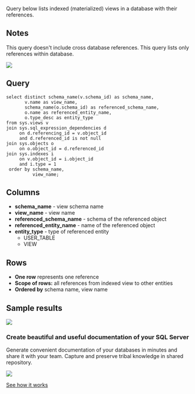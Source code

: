 Query below lists indexed (materialized) views in a database with their references.

## Notes

This query doesn't include cross database references. This query lists only references within database.

[![](https://dataedo.com/asset/img/markdown/docs/test-article/3187eed29ce5b9127613e8a72fc11156.png)](https://dataedo.com/blog/confused-when-trying-to-work-with-databases?cta=kb-query-confused)

## Query

```
select distinct schema_name(v.schema_id) as schema_name,
       v.name as view_name,
       schema_name(o.schema_id) as referenced_schema_name,
       o.name as referenced_entity_name,
       o.type_desc as entity_type
from sys.views v
join sys.sql_expression_dependencies d
     on d.referencing_id = v.object_id
     and d.referenced_id is not null
join sys.objects o
     on o.object_id = d.referenced_id
join sys.indexes i 
     on v.object_id = i.object_id
     and i.type = 1
 order by schema_name,
          view_name;
```

## Columns

-   **schema\_name** - view schema name
-   **view\_name** - view name
-   **referenced\_schema\_name** - schema of the referenced object
-   **referenced\_entity\_name** - name of the referenced object
-   **entity\_type** - type of referenced entity
    -   USER\_TABLE
    -   VIEW

## Rows

-   **One row** represents one reference
-   **Scope of rows:** all references from indexed view to other entities
-   **Ordered by** schema name, view name

## Sample results

![](https://dataedo.com/asset/img/kb/query/sql-server/indexed_view_references.png)

### Create beautiful and useful documentation of your SQL Server

Generate convenient documentation of your databases in minutes and share it with your team. Capture and preserve tribal knowledge in shared repository.

[![](https://dataedo.com/asset/img/markdown/docs/test-article/30c11fa4b210f11740f56e85ca8bf9c6.gif)](https://demo.dataedo.com/)

[See how it works](https://demo.dataedo.com/)